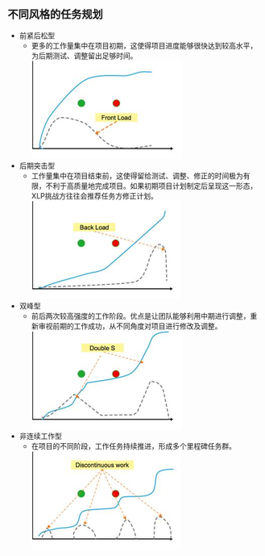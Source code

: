 ## 不同风格的任务规划
* 前紧后松型  
	* 更多的工作量集中在项目初期，这使得项目进度能够很快达到较高水平，为后期测试、调整留出足够时间。
![0](../assets/challenger_preparation/different_styles_of_task_planning/00.jpg) 
* 后期突击型
	* 工作量集中在项目结束前，这使得留给测试、调整、修正的时间极为有限，不利于高质量地完成项目。如果初期项目计划制定后呈现这一形态，XLP挑战方往往会推荐任务方修正计划。
![0](../assets/challenger_preparation/different_styles_of_task_planning/01.jpg) 
* 双峰型
	* 前后两次较高强度的工作阶段。优点是让团队能够利用中期进行调整，重新审视前期的工作成功，从不同角度对项目进行修改及调整。
![0](../assets/challenger_preparation/different_styles_of_task_planning/02.jpg) 
* 非连续工作型
	* 在项目的不同阶段，工作任务持续推进，形成多个里程碑任务群。
![0](../assets/challenger_preparation/different_styles_of_task_planning/03.jpg) 

